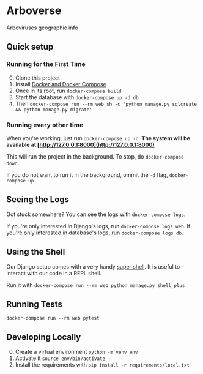# Arboverse

Arboviruses geographic info

## Quick setup

### Running for the First Time

0. Clone this project
1. Install [Docker and Docker Compose](https://docs.docker.com/compose/install/)
2. Once in its root, run `docker-compose build`
3. Start the database with `docker-compose up -d db`
4. Then `docker-compose run --rm web sh -c 'python manage.py sqlcreate && python manage.py migrate'`

### Running every other time

When you're working, just run `docker-compose up -d`. **The system will be
available at [http://127.0.0.1:8000](http://127.0.0.1:8000)**

This will run the project in the background. To stop,
do `docker-compose down`.

If you do not want to run it in the background,
ommit the `-d` flag, `docker-compose up`

## Seeing the Logs

Got stuck somewhere? You can see the logs with `docker-compose logs`.

If you're only interested in Django's logs, run `docker-compose logs web`.
If you're only interested in database's logs, run `docker-compose logs db`.

## Using the Shell

Our Django  setup comes with a very handy [super shell](https://django-extensions.readthedocs.io/en/latest/shell_plus.html). It is useful to interact with our code in a REPL
shell.

Run it with `docker-compose run --rm web python manage.py shell_plus`

## Running Tests

`docker-compose run --rm web pytest`

## Developing Locally

0. Create a virtual environment `python -m venv env`
1. Activate it `source env/bin/activate`
2. Install the requirements with `pip install -r requirements/local.txt`
